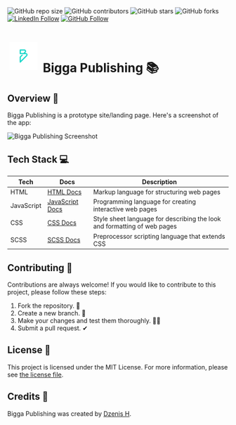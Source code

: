 ##

![GitHub repo size](https://img.shields.io/github/repo-size/dzenis-h/bigga-publishing)
![GitHub contributors](https://img.shields.io/github/contributors/dzenis-h/bigga-publishing)
![GitHub stars](https://img.shields.io/github/stars/dzenis-h/bigga-publishing?style=social)
![GitHub forks](https://img.shields.io/github/forks/dzenis-h/bigga-publishing?style=social)
[![LinkedIn Follow](https://img.shields.io/badge/-Follow-blue?style=social&logo=linkedin&link=https://www.linkedin.com/in/dzenis-h/)](https://www.linkedin.com/in/dzenis-h/)
[![GitHub Follow](https://img.shields.io/badge/-Follow-black?style=social&logo=github&link=https://github.com/dzenis-h)](https://github.com/dzenis-h)

# <img src="https://raw.githubusercontent.com/dzenis-h/bigga-publishing/master/img/bigga_logo.png" width="64" height="64" style="padding:5px"> Bigga Publishing 📚

## Overview 🌅
Bigga Publishing is a prototype site/landing page. Here's a screenshot of the app:

![Bigga Publishing Screenshot](https://drive.google.com/uc?export=view&id=1xm6XaQnFehIahARdrPeYzwIBZRrrRstD)

## Tech Stack 💻

| Tech | Docs | Description |
|------|------|-------------|
| HTML | [HTML Docs](https://developer.mozilla.org/en-US/docs/Web/HTML) | Markup language for structuring web pages |
| JavaScript | [JavaScript Docs](https://developer.mozilla.org/en-US/docs/Web/JavaScript) | Programming language for creating interactive web pages |
| CSS | [CSS Docs](https://developer.mozilla.org/en-US/docs/Web/CSS) | Style sheet language for describing the look and formatting of web pages |
| SCSS | [SCSS Docs](https://sass-lang.com/documentation/syntax) | Preprocessor scripting language that extends CSS |

## Contributing 🤝
Contributions are always welcome! If you would like to contribute to this project, please follow these steps:
1. Fork the repository. 🍴
2. Create a new branch. 🌵
3. Make your changes and test them thoroughly. 👨‍💻
4. Submit a pull request. ✔

## License 📜
This project is licensed under the MIT License. For more information, please see [the license file](https://docs.google.com/document/d/11WK7tVoTFRMcWCuGZQCRWxEsDUEJ_6ArtfV-NjWcBCU/edit?usp=sharing).

## Credits 👏
Bigga Publishing was created by [Dzenis H](https://www.dzenis).
